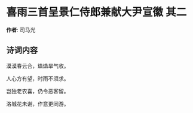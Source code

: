 # 喜雨三首呈景仁侍郎兼献大尹宣徽  其二

**作者**: 司马光

## 诗词内容

漠漠春云合，爞爞旱气收。

人心方有望，时雨不须求。

岂独老农喜，仍令恶客留。

洛城花未谢，作意更同游。


